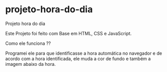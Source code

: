 # projeto-hora-do-dia
Projeto hora do dia

Este Projeto foi feito com Base em HTML, CSS e JavaScript. 

Como ele funciona ?? 

Programei ele para que identificasse a hora automática no navegador e de acordo com a hora identificada, ele muda a cor de fundo e também a imagem abaixo da hora.
